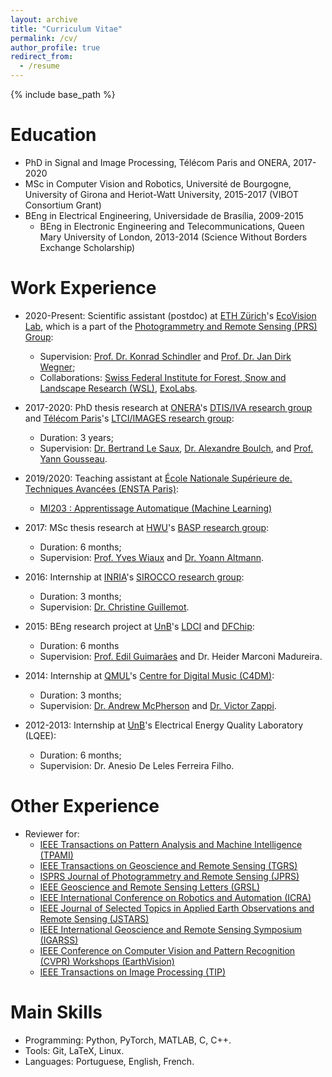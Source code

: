 ```yaml
---
layout: archive
title: "Curriculum Vitae"
permalink: /cv/
author_profile: true
redirect_from:
  - /resume
---
```


{% include base_path %}

Education
======
* PhD in Signal and Image Processing, Télécom Paris and ONERA, 2017-2020
* MSc in Computer Vision and Robotics, Université de Bourgogne, University of Girona and Heriot-Watt University, 2015-2017 (VIBOT Consortium Grant)
* BEng in Electrical Engineering, Universidade de Brasília, 2009-2015
    * BEng in Electronic Engineering and Telecommunications, Queen Mary University of London, 2013-2014 (Science Without Borders Exchange Scholarship)

Work Experience
======
* 2020-Present: Scientific assistant (postdoc) at [ETH Zürich](https://ethz.ch/en.html)'s [EcoVision Lab](https://prs.igp.ethz.ch/ecovision.html), which is a part of the [Photogrammetry and Remote Sensing (PRS) Group](https://prs.igp.ethz.ch/):
    * Supervision: [Prof. Dr. Konrad Schindler](https://igp.ethz.ch/personen/person-detail.html?persid=143986) and [Prof. Dr. Jan Dirk Wegner](https://igp.ethz.ch/personen/person-detail.html?persid=186562);
    * Collaborations: [Swiss Federal Institute for Forest, Snow and Landscape Research (WSL)](https://www.wsl.ch/en/index.html), [ExoLabs](https://www.exolabs.ch/).

* 2017-2020: PhD thesis research at [ONERA](https://www.onera.fr/en)'s [DTIS/IVA research group](https://www.onera.fr/dtis/unites-de-recherche#iva) and [Télécom Paris](https://www.telecom-paris.fr/)'s [LTCI/IMAGES research group](https://images.telecom-paristech.fr/staff.html):
    * Duration: 3 years;
    * Supervision: [Dr. Bertrand Le Saux](https://blesaux.github.io/), [Dr. Alexandre Boulch](https://aboulch.github.io/), and [Prof. Yann Gousseau](https://perso.telecom-paristech.fr/gousseau/).

* 2019/2020: Teaching assistant at [École Nationale Supérieure de. Techniques Avancées (ENSTA Paris)](https://www.ensta-paristech.fr/):
    * [MI203 : Apprentissage Automatique (Machine Learning)](https://synapses.ensta-paris.fr/catalogue/2018-2019/ue/3278/MI203-apprentissage-automatique)

* 2017: MSc thesis research at [HWU](https://www.hw.ac.uk/)'s [BASP research group](https://www.hw.ac.uk/schools/engineering-physical-sciences/institutes/sensors-signals-systems/basp.htm):
    * Duration: 6 months;
    * Supervision: [Prof. Yves Wiaux](https://www.hw.ac.uk/staff/uk/eps/yves-wiaux.htm) and [Dr. Yoann Altmann](https://yoannaltmann.weebly.com/).

* 2016: Internship at [INRIA](https://www.inria.fr/en/)'s [SIROCCO research group](https://team.inria.fr/sirocco/):
    * Duration: 3 months;
    * Supervision: [Dr. Christine Guillemot](http://people.rennes.inria.fr/Christine.Guillemot/).

* 2015: BEng research project at [UnB](https://www.unb.br/)'s [LDCI](http://lara.ene.unb.br/) and [DFChip](http://www.dfchip.com/):
    * Duration: 6 months
    * Supervision: [Prof. Edil Guimarães](http://www.joseedil.com/) and Dr. Heider Marconi Madureira.

* 2014: Internship at [QMUL](https://www.qmul.ac.uk/)'s [Centre for Digital Music (C4DM)](http://c4dm.eecs.qmul.ac.uk/):
    * Duration: 3 months;
    * Supervision: [Dr. Andrew McPherson](http://www.eecs.qmul.ac.uk/~andrewm/) and [Dr. Victor Zappi](http://toomuchidle.com/).

* 2012-2013: Internship at [UnB](https://www.unb.br/)'s Electrical Energy Quality Laboratory (LQEE):
    * Duration: 6 months;
    * Supervision: Dr. Anesio De Leles Ferreira Filho.
  
Other Experience
======
* Reviewer for:
    * [IEEE Transactions on Pattern Analysis and Machine Intelligence (TPAMI)](https://ieeexplore.ieee.org/xpl/RecentIssue.jsp?punumber=34)
    * [IEEE Transactions on Geoscience and Remote Sensing (TGRS)](https://ieeexplore.ieee.org/xpl/RecentIssue.jsp?punumber=36)
    * [ISPRS Journal of Photogrammetry and Remote Sensing (JPRS)](https://www.journals.elsevier.com/isprs-journal-of-photogrammetry-and-remote-sensing)
    * [IEEE Geoscience and Remote Sensing Letters (GRSL)](https://ieeexplore.ieee.org/xpl/RecentIssue.jsp?punumber=8859)
    * [IEEE International Conference on Robotics and Automation (ICRA)](https://www.ieee-ras.org/conferences-workshops/fully-sponsored/icra)
    * [IEEE Journal of Selected Topics in Applied Earth Observations and Remote Sensing (JSTARS)](https://ieeexplore.ieee.org/xpl/RecentIssue.jsp?punumber=4609443)
    * [IEEE International Geoscience and Remote Sensing Symposium (IGARSS)](https://www.grss-ieee.org/conferences/future-igarss/)
    * [IEEE Conference on Computer Vision and Pattern Recognition (CVPR) Workshops (EarthVision)](https://ieeexplore.ieee.org/xpl/conhome/1000147/all-proceedings)
    * [IEEE Transactions on Image Processing (TIP)](https://ieeexplore.ieee.org/xpl/RecentIssue.jsp?punumber=83)
  
Main Skills
======
* Programming: Python, PyTorch, MATLAB, C, C++.
* Tools: Git, LaTeX, Linux.
* Languages: Portuguese, English, French.


<!---
Publications
======
  <ul>{% for post in site.publications %}
    {% include archive-single-cv.html %}
  {% endfor %}</ul>
  
Talks
======
  <ul>{% for post in site.talks %}
    {% include archive-single-talk-cv.html %}
  {% endfor %}</ul>
  
Teaching
======
  <ul>{% for post in site.teaching %}
    {% include archive-single-cv.html %}
  {% endfor %}</ul>
  
Service and leadership
======
* Currently signed in to 43 different slack teams
-->
